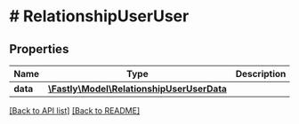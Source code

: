 # # RelationshipUserUser

## Properties

Name | Type | Description | Notes
------------ | ------------- | ------------- | -------------
**data** | [**\Fastly\Model\RelationshipUserUserData**](RelationshipUserUserData.md) |  | [optional]

[[Back to API list]](../../README.md#endpoints) [[Back to README]](../../README.md)
